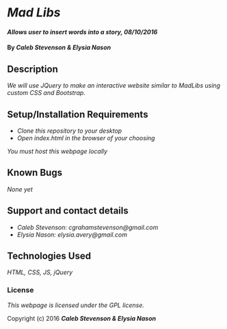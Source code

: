 # _Mad Libs_

#### _Allows user to insert words into a story, 08/10/2016_

#### By _**Caleb Stevenson &amp; Elysia Nason**_

## Description

_We will use JQuery to make an interactive website similar to MadLibs using custom CSS and Bootstrap._

## Setup/Installation Requirements

* _Clone this repository to your desktop_
* _Open index.html in the browser of your choosing_

_You must host this webpage locally_

## Known Bugs

_None yet_

## Support and contact details

* _Caleb Stevenson: cgrahamstevenson@gmail.com_
* _Elysia Nason: elysia.avery@gmail.com_

## Technologies Used

_HTML,
CSS,
JS,
jQuery_

### License

*This webpage is licensed under the GPL license.*

Copyright (c) 2016 **_Caleb Stevenson &amp; Elysia Nason_**
